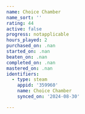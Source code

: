 ```yaml
---
name: Choice Chamber
name_sort: ''
rating: 44
active: false
progress: notapplicable
hours_played: 2
purchased_on: .nan
started_on: .nan
beaten_on: .nan
completed_on: .nan
mastered_on: .nan
identifiers:
  - type: steam
    appid: '359960'
    name: Choice Chamber
    synced_on: '2024-08-30'

---
```

